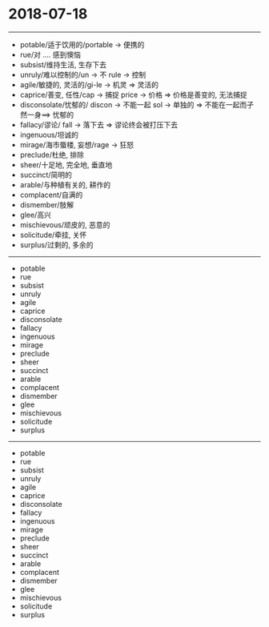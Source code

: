 # 2018-07-18

---

- potable/适于饮用的/portable -> 便携的
- rue/对 .... 感到懊恼
- subsist/维持生活, 生存下去
- unruly/难以控制的/un -> 不 rule -> 控制
- agile/敏捷的, 灵活的/gi-le -> 机灵 => 灵活的
- caprice/善变, 任性/cap -> 捕捉 price -> 价格 => 价格是善变的, 无法捕捉
- disconsolate/忧郁的/ discon -> 不能一起 sol -> 单独的 => 不能在一起而孑然一身==> 忧郁的
- fallacy/谬论/ fall -> 落下去 => 谬论终会被打压下去
- ingenuous/坦诚的
- mirage/海市蜃楼, 妄想/rage -> 狂怒
- preclude/杜绝, 排除
- sheer/十足地, 完全地, 垂直地
- succinct/简明的
- arable/与种植有关的, 耕作的
- complacent/自满的
- dismember/肢解
- glee/高兴
- mischievous/顽皮的, 恶意的
- solicitude/牵挂, 关怀
- surplus/过剩的, 多余的

---

- potable
- rue
- subsist
- unruly
- agile
- caprice
- disconsolate
- fallacy
- ingenuous
- mirage
- preclude
- sheer
- succinct
- arable
- complacent
- dismember
- glee
- mischievous
- solicitude
- surplus

---

- potable
- rue
- subsist
- unruly
- agile
- caprice
- disconsolate
- fallacy
- ingenuous
- mirage
- preclude
- sheer
- succinct
- arable
- complacent
- dismember
- glee
- mischievous
- solicitude
- surplus
